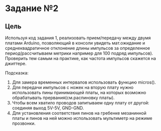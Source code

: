 # Задание №2

## Цель
Используя код задания 1, реализовать прием/передачу между двумя платами Arduino, позволяющий в консоли увидеть мат.ожидание и среднеквадратичное отклонение длины импульсов за определенное период(рассчитываем метрики например для 100 подряд импульсов). Проверить тем самым на практике, как частота импульсов скажется на джиттере.

Подсказка:

1) Для замера временных интервалов использовать функцию micros().
2) Для передачи импульсов с ножек на вторую плату нужно использовать пины принимающей платы, на которых возможно обрабатывать прервания(см.распиновку платы).
3) Чтобы всем хватило проводов запитываем одну плату от другой: соединяя выход  5V-5V, GND-GND.
4) Для установления соответствия пинов на гребенке мезанинной платы и пинов на ней можно использовать мультиметр на режиме прозвонки.